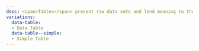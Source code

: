 ```yaml
---
desc: <span>Tables</span> present raw data sets and lend meaning to the data, while maintaining that the data is readable, scannable, and easily comparable.
variations:
  data-table:
  - Data Table
  data-table--simple:
  - Simple Table
---
```

